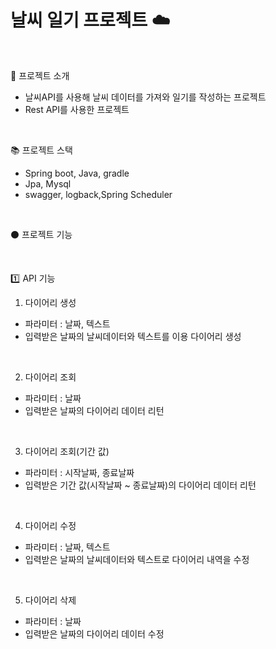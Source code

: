 # 날씨 일기 프로젝트 :cloud:

<br>

:page_with_curl: 프로젝트 소개
- 날씨API를 사용해 날씨 데이터를 가져와 일기를 작성하는 프로젝트
- Rest API를 사용한 프로젝트

<br> 

:books: 프로젝트 스택
- Spring boot, Java, gradle
- Jpa, Mysql
- swagger, logback,Spring Scheduler

<br>

:black_circle: 프로젝트 기능

<br>

:one: API 기능
<br>
1. 다이어리 생성
- 파라미터 : 날짜, 텍스트
- 입력받은 날짜의 날씨데이터와 텍스트를 이용 다이어리 생성

<br>

2. 다이어리 조회
- 파라미터 : 날짜
- 입력받은 날짜의 다이어리 데이터 리턴

<br>

3. 다이어리 조회(기간 값)
- 파라미터 : 시작날짜, 종료날짜
- 입력받은 기간 값(시작날짜 ~ 종료날짜)의 다이어리 데이터 리턴

<br>

4. 다이어리 수정
- 파라미터 :  날짜, 텍스트
- 입력받은 날짜의 날씨데이터와 텍스트로 다이어리 내역을 수정


<br>

5. 다이어리 삭제
- 파라미터 :  날짜
- 입력받은 날짜의 다이어리 데이터 수정


<br>
